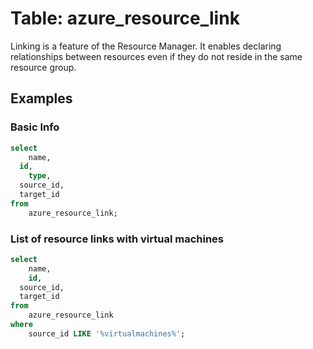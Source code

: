 # Table: azure_resource_link

Linking is a feature of the Resource Manager. It enables declaring relationships between resources even if they do not reside in the same resource group.

## Examples

### Basic Info

```sql
select
	name,
  id,
	type,
  source_id,
  target_id
from
	azure_resource_link;
```

### List of resource links with virtual machines

```sql
select
	name,
	id,
  source_id,
  target_id
from
	azure_resource_link
where
	source_id LIKE '%virtualmachines%';
```